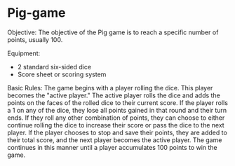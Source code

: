 # Pig-game
Objective:
The objective of the Pig game is to reach a specific number of points, usually 100.

Equipment:
<ul>
<li>2 standard six-sided dice
<li>Score sheet or scoring system
</ul>
Basic Rules:
The game begins with a player rolling the dice. This player becomes the "active player."
The active player rolls the dice and adds the points on the faces of the rolled dice to their current score.
If the player rolls a 1 on any of the dice, they lose all points gained in that round and their turn ends.
If they roll any other combination of points, they can choose to either continue rolling the dice to increase their score or pass the dice to the next player.
If the player chooses to stop and save their points, they are added to their total score, and the next player becomes the active player.
The game continues in this manner until a player accumulates 100 points to win the game.
